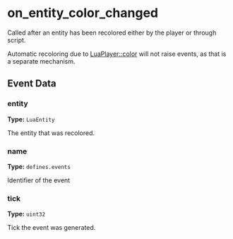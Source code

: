 # on_entity_color_changed

Called after an entity has been recolored either by the player or through script.

Automatic recoloring due to [LuaPlayer::color](runtime:LuaPlayer::color) will not raise events, as that is a separate mechanism.

## Event Data

### entity

**Type:** `LuaEntity`

The entity that was recolored.

### name

**Type:** `defines.events`

Identifier of the event

### tick

**Type:** `uint32`

Tick the event was generated.

